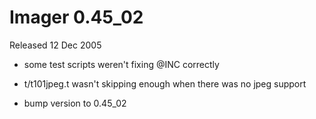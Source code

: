 # Imager 0.45_02

Released 12 Dec 2005

- some test scripts weren't fixing @INC correctly

- t/t101jpeg.t wasn't skipping enough when there was no jpeg support

- bump version to 0.45_02
